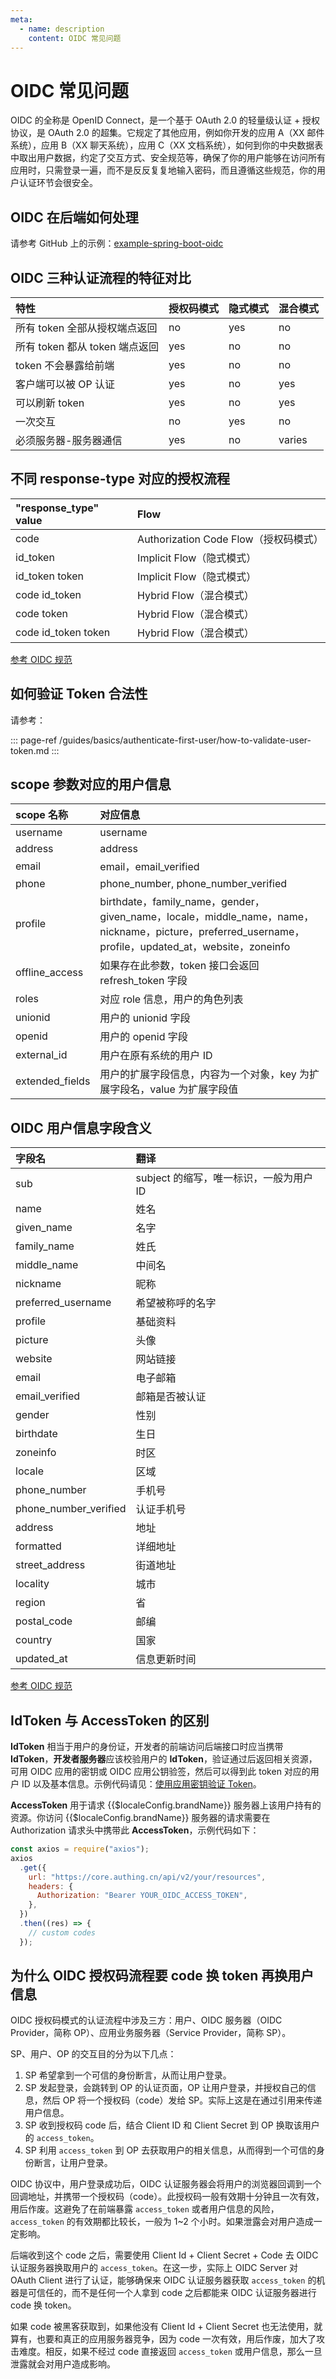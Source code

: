 ```yaml
---
meta:
  - name: description
    content: OIDC 常见问题
---
```


# OIDC 常见问题

<LastUpdated/>

OIDC 的全称是 OpenID Connect，是一个基于 OAuth 2.0 的轻量级认证 + 授权协议，是 OAuth 2.0 的超集。它规定了其他应用，例如你开发的应用 A（XX 邮件系统），应用 B（XX 聊天系统），应用 C（XX 文档系统），如何到你的中央数据表中取出用户数据，约定了交互方式、安全规范等，确保了你的用户能够在访问所有应用时，只需登录一遍，而不是反反复复地输入密码，而且遵循这些规范，你的用户认证环节会很安全。

## OIDC 在后端如何处理

请参考 GitHub 上的示例：[example-spring-boot-oidc](https://github.com/Authing/example-spring-boot-oidc)

## OIDC 三种认证流程的特征对比

| 特性                           | 授权码模式 | 隐式模式 | 混合模式 |
| :----------------------------- | :--------- | :------- | :------- |
| 所有 token 全部从授权端点返回  | no         | yes      | no       |
| 所有 token 都从 token 端点返回 | yes        | no       | no       |
| token 不会暴露给前端           | yes        | no       | no       |
| 客户端可以被 OP 认证           | yes        | no       | yes      |
| 可以刷新 token                 | yes        | no       | yes      |
| 一次交互                       | no         | yes      | no       |
| 必须服务器-服务器通信          | yes        | no       | varies   |

## 不同 response-type 对应的授权流程

| "response_type" value | Flow                                  |
| :-------------------- | :------------------------------------ |
| code                  | Authorization Code Flow（授权码模式） |
| id_token              | Implicit Flow（隐式模式）             |
| id_token token        | Implicit Flow（隐式模式）             |
| code id_token         | Hybrid Flow（混合模式）               |
| code token            | Hybrid Flow（混合模式）               |
| code id_token token   | Hybrid Flow（混合模式）               |

[参考 OIDC 规范](https://openid.net/specs/openid-connect-core-1_0.html#Authentication)

## 如何验证 Token 合法性

请参考：

::: page-ref /guides/basics/authenticate-first-user/how-to-validate-user-token.md
:::

## scope 参数对应的用户信息

| scope 名称     | 对应信息                                                                                                                                             |
| :------------- | :--------------------------------------------------------------------------------------------------------------------------------------------------- |
| username | username |
| address        | address                                                                                                                                              |
| email          | email，email_verified                                                                                                                                |
| phone          | phone_number, phone_number_verified                                                                                                                  |
| profile        | birthdate，family_name，gender，given_name，locale，middle_name，name，nickname，picture，preferred_username，profile，updated_at，website，zoneinfo |
| offline_access | 如果存在此参数，token 接口会返回 refresh_token 字段                                                                                                  |
| roles      | 对应 role 信息，用户的角色列表                                                                                        |
| unionid | 用户的 unionid 字段 |
| openid | 用户的 openid 字段 |
| external_id | 用户在原有系统的用户 ID |
| extended_fields           | 用户的扩展字段信息，内容为一个对象，key 为扩展字段名，value 为扩展字段值      |



## OIDC 用户信息字段含义

| 字段名                | 翻译                    |
| :-------------------- | :---------------------- |
| sub                   | subject 的缩写，唯一标识，一般为用户 ID |
| name                  | 姓名                    |
| given_name            | 名字                    |
| family_name           | 姓氏                    |
| middle_name           | 中间名                  |
| nickname              | 昵称                    |
| preferred_username    | 希望被称呼的名字        |
| profile               | 基础资料                |
| picture               | 头像                    |
| website               | 网站链接                |
| email                 | 电子邮箱                |
| email_verified        | 邮箱是否被认证          |
| gender                | 性别                    |
| birthdate             | 生日                    |
| zoneinfo              | 时区                    |
| locale                | 区域                    |
| phone_number          | 手机号                  |
| phone_number_verified | 认证手机号              |
| address               | 地址                    |
| formatted             | 详细地址                |
| street_address        | 街道地址                |
| locality              | 城市                    |
| region                | 省                      |
| postal_code           | 邮编                    |
| country               | 国家                    |
| updated_at            | 信息更新时间            |

[参考 OIDC 规范](https://openid.net/specs/openid-connect-core-1_0.html#StandardClaims)

## IdToken 与 AccessToken 的区别

**IdToken** 相当于用户的身份证，开发者的前端访问后端接口时应当携带 **IdToken**，**开发者服务器**应该校验用户的 **IdToken**，验证通过后返回相关资源，可用 OIDC 应用的密钥或 OIDC 应用公钥验签，然后可以得到此 token 对应的用户 ID 以及基本信息。示例代码请见：[使用应用密钥验证 Token](/guides/faqs/how-to-validate-user-token.md#使用应用密钥验证-hs256-算法签名的-token)。

**AccessToken** 用于请求 {{$localeConfig.brandName}} 服务器上该用户持有的资源。你访问 {{$localeConfig.brandName}} 服务器的请求需要在 Authorization 请求头中携带此 **AccessToken**，示例代码如下：

```js
const axios = require("axios");
axios
  .get({
    url: "https://core.authing.cn/api/v2/your/resources",
    headers: {
      Authorization: "Bearer YOUR_OIDC_ACCESS_TOKEN",
    },
  })
  .then((res) => {
    // custom codes
  });
```

## 为什么 OIDC 授权码流程要 code 换 token 再换用户信息

OIDC 授权码模式的认证流程中涉及三方：用户、OIDC 服务器（OIDC Provider，简称 OP）、应用业务服务器（Service Provider，简称 SP）。

SP、用户、OP 的交互目的分为以下几点：

1. SP 希望拿到一个可信的身份断言，从而让用户登录。
2. SP 发起登录，会跳转到 OP 的认证页面，OP 让用户登录，并授权自己的信息，然后 OP 将一个授权码（code）发给 SP。实际上这是在通过引用来传递用户信息。
3. SP 收到授权码 code 后，结合 Client ID 和 Client Secret 到 OP 换取该用户的 `access_token`。
4. SP 利用 `access_token` 到 OP 去获取用户的相关信息，从而得到一个可信的身份断言，让用户登录。

OIDC 协议中，用户登录成功后，OIDC 认证服务器会将用户的浏览器回调到一个回调地址，并携带一个授权码（code）。此授权码一般有效期十分钟且一次有效，用后作废。这避免了在前端暴露 `access_token` 或者用户信息的风险，`access_token` 的有效期都比较长，一般为 1~2 个小时。如果泄露会对用户造成一定影响。

后端收到这个 code 之后，需要使用 Client Id + Client Secret + Code 去 OIDC 认证服务器换取用户的 `access_token`。在这一步，实际上 OIDC Server 对 OAuth Client 进行了认证，能够确保来 OIDC 认证服务器获取 `access_token` 的机器是可信任的，而不是任何一个人拿到 code 之后都能来 OIDC 认证服务器进行 code 换 token。

如果 code 被黑客获取到，如果他没有 Client Id + Client Secret 也无法使用，就算有，也要和真正的应用服务器竞争，因为 code 一次有效，用后作废，加大了攻击难度。相反，如果不经过 code 直接返回 `access_token` 或用户信息，那么一旦泄露就会对用户造成影响。
